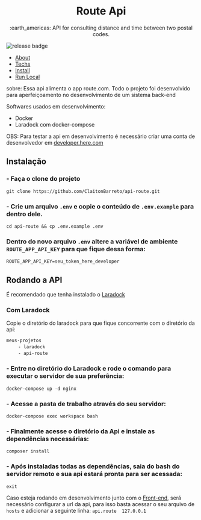 <h1 align="center">Route Api</h1>

<p align="center">:earth_americas: API for consulting distance and time between two postal codes.<p>

![release badge](https://img.shields.io/static/v1?label=Release&message=v0.1&color)


* [About](#about)
* [Techs](#techs)
* [Install](#install)
* [Run Local](#run_local)


sobre: Essa api alimenta o app route.com. Todo o projeto foi desenvolvido para aperfeiçoamento no desenvolvimento de um sistema back-end

Softwares usados em desenvolvimento:
- Docker
- Laradock com docker-compose

OBS: Para testar a api em desenvolvimento é necessário criar uma conta de
desenvolvedor em [developer.here.com](developer.here.com)

## Instalação

### - Faça o clone do projeto

`git clone https://github.com/ClaitonBarreto/api-route.git`

### - Crie um arquivo `.env` e copie o conteúdo de `.env.example` para dentro dele.

`cd api-route && cp .env.example .env`

### Dentro do novo arquivo `.env` altere a variável de ambiente `ROUTE_APP_API_KEY` para que fique dessa forma:

`ROUTE_APP_API_KEY=seu_token_here_developer`

## Rodando a API

É recomendado que tenha instalado o [Laradock](laradock.com)

### Com Laradock

Copie o diretório do laradock para que fique concorrente com o diretório da api:

`meus-projetos` <br>
    &nbsp;&nbsp;&nbsp;&nbsp;&nbsp;&nbsp;&nbsp; `- laradock` <br>
    &nbsp;&nbsp;&nbsp;&nbsp;&nbsp;&nbsp;&nbsp; `- api-route`

### - Entre no diretório do Laradock e rode o comando para executar o servidor de sua preferência:

`docker-compose up -d nginx`

### - Acesse a pasta de trabalho através do seu servidor:

`docker-compose exec workspace bash`

### - Finalmente acesse o diretório da Api e instale as dependências necessárias:

`composer install`

### - Após instaladas todas as dependências, saia do bash do servidor remoto e sua api estará pronta para ser acessada:

`exit`


Caso esteja rodando em desenvolvimento junto com o [Front-end](link), será necessário configurar a url da api, para isso basta acessar o seu arquivo de `hosts` e adicionar a seguinte linha:
`api.route  127.0.0.1`





